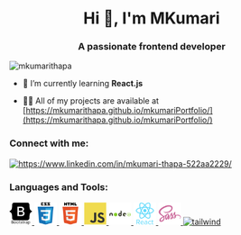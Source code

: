 <h1 align="center">Hi 👋, I'm MKumari</h1>
<h3 align="center">A passionate frontend developer</h3>

<p align="left"> <img src="https://komarev.com/ghpvc/?username=mkumarithapa&label=Profile%20views&color=0e75b6&style=flat" alt="mkumarithapa" /> </p>

- 🌱 I’m currently learning **React.js**

- 👨‍💻 All of my projects are available at [https://mkumarithapa.github.io/mkumariPortfolio/](https://mkumarithapa.github.io/mkumariPortfolio/)

<h3 align="left">Connect with me:</h3>
<p align="left">
<a href="https://linkedin.com/in/https://www.linkedin.com/in/mkumari-thapa-522aa2229/" target="blank"><img align="center" src="https://raw.githubusercontent.com/rahuldkjain/github-profile-readme-generator/master/src/images/icons/Social/linked-in-alt.svg" alt="https://www.linkedin.com/in/mkumari-thapa-522aa2229/" height="30" width="40" /></a>
</p>

<h3 align="left">Languages and Tools:</h3>
<p align="left"> <a href="https://getbootstrap.com" target="_blank" rel="noreferrer"> <img src="https://raw.githubusercontent.com/devicons/devicon/master/icons/bootstrap/bootstrap-plain-wordmark.svg" alt="bootstrap" width="40" height="40"/> </a> <a href="https://www.w3schools.com/css/" target="_blank" rel="noreferrer"> <img src="https://raw.githubusercontent.com/devicons/devicon/master/icons/css3/css3-original-wordmark.svg" alt="css3" width="40" height="40"/> </a> <a href="https://www.w3.org/html/" target="_blank" rel="noreferrer"> <img src="https://raw.githubusercontent.com/devicons/devicon/master/icons/html5/html5-original-wordmark.svg" alt="html5" width="40" height="40"/> </a> <a href="https://developer.mozilla.org/en-US/docs/Web/JavaScript" target="_blank" rel="noreferrer"> <img src="https://raw.githubusercontent.com/devicons/devicon/master/icons/javascript/javascript-original.svg" alt="javascript" width="40" height="40"/> </a> <a href="https://nodejs.org" target="_blank" rel="noreferrer"> <img src="https://raw.githubusercontent.com/devicons/devicon/master/icons/nodejs/nodejs-original-wordmark.svg" alt="nodejs" width="40" height="40"/> </a> <a href="https://reactjs.org/" target="_blank" rel="noreferrer"> <img src="https://raw.githubusercontent.com/devicons/devicon/master/icons/react/react-original-wordmark.svg" alt="react" width="40" height="40"/> </a> <a href="https://sass-lang.com" target="_blank" rel="noreferrer"> <img src="https://raw.githubusercontent.com/devicons/devicon/master/icons/sass/sass-original.svg" alt="sass" width="40" height="40"/> </a> <a href="https://tailwindcss.com/" target="_blank" rel="noreferrer"> <img src="https://www.vectorlogo.zone/logos/tailwindcss/tailwindcss-icon.svg" alt="tailwind" width="40" height="40"/> </a> </p>



<!---
MKumariThapa/MKumariThapa is a ✨ special ✨ repository because its `README.md` (this file) appears on your GitHub profile.
You can click the Preview link to take a look at your changes.
--->
